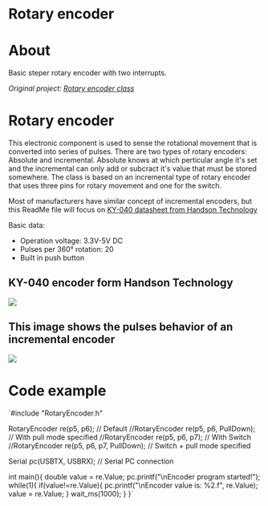 # Rotary encoder

About
===========================
Basic steper rotary encoder with two interrupts.

*Original project: [Rotary encoder class](https://os.mbed.com/users/nikizg/code/RotaryEncoder/)*

Rotary encoder
===========================
This electronic component is used to sense the rotational movement that is converted into series of pulses.
There are two types of rotary encoders: Absolute and incremental. Absolute knows at which perticular angle 
it's set and the incremental can only add or subcract it's value that must be stored somewhere.
The class is based on an incremental type of rotary encoder that uses three pins for rotary movement and one for the switch.

Most of manufacturers have similar concept of incremental encoders, but this ReadMe file will focus on [KY-040 
datasheet from Handson Technology](http://www.handsontec.com/dataspecs/switches/Rotary%20Encoder.pdf)

Basic data:
- Operation voltage: 3.3V-5V DC
- Pulses per 360° rotation: 20
- Built in push button

KY-040 encoder form Handson Technology
--------------------------------------
![](https://os.mbed.com/media/uploads/nikizg/ky-40.png)

This image shows the pulses behavior of an incremental encoder
--------------------------------------------------------------
![](http://www.industrial-electronics.com/DAQ/images/10_110.jpg)

Code example
===========================
  `#include "RotaryEncoder.h"
 
  RotaryEncoder re(p5, p6);                   // Default
  //RotaryEncoder re(p5, p6, PullDown);       // With pull mode specified
  //RotaryEncoder re(p5, p6, p7);             // With Switch
  //RotaryEncoder re(p5, p6, p7, PullDown);   // Switch + pull mode specified
 
  Serial pc(USBTX, USBRX);                    // Serial PC connection
 
  int main(){
   double value = re.Value;
   pc.printf("\nEncoder program started!");
   while(1){
       if(value!=re.Value){
           pc.printf("\nEncoder value is: %2.f", re.Value);
           value = re.Value;
       }
       wait_ms(1000);
   }
  }`
